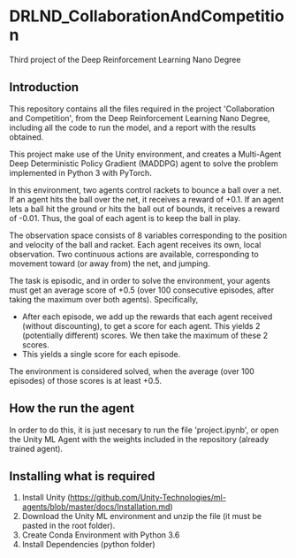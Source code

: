 # DRLND_CollaborationAndCompetition
Third project of the Deep Reinforcement Learning Nano Degree

## Introduction

This repository contains all the files required in the project 'Collaboration and Competition', from the Deep Reinforcement Learning Nano Degree, including all the code to run the model, and a report with the results obtained.

This project make use of the Unity environment, and creates a Multi-Agent Deep Deterministic Policy Gradient (MADDPG) agent to solve the problem implemented in Python 3 with PyTorch.

In this environment, two agents control rackets to bounce a ball over a net. If an agent hits the ball over the net, it receives a reward of +0.1. If an agent lets a ball hit the ground or hits the ball out of bounds, it receives a reward of -0.01. Thus, the goal of each agent is to keep the ball in play.

The observation space consists of 8 variables corresponding to the position and velocity of the ball and racket. Each agent receives its own, local observation. Two continuous actions are available, corresponding to movement toward (or away from) the net, and jumping.

The task is episodic, and in order to solve the environment, your agents must get an average score of +0.5 (over 100 consecutive episodes, after taking the maximum over both agents). Specifically,

- After each episode, we add up the rewards that each agent received (without discounting), to get a score for each agent. This yields 2 (potentially different) scores. We then take the maximum of these 2 scores.
- This yields a single score for each episode.

The environment is considered solved, when the average (over 100 episodes) of those scores is at least +0.5.

## How the run the agent
In order to do this, it is just necesary to run the file 'project.ipynb', or open the Unity ML Agent with the weights included in the repository (already trained agent).

## Installing what is required
1. Install Unity (https://github.com/Unity-Technologies/ml-agents/blob/master/docs/Installation.md)
2. Download the Unity ML environment and unzip the file (it must be pasted in the root folder).
3. Create Conda Environment with Python 3.6
4. Install Dependencies (python folder)
